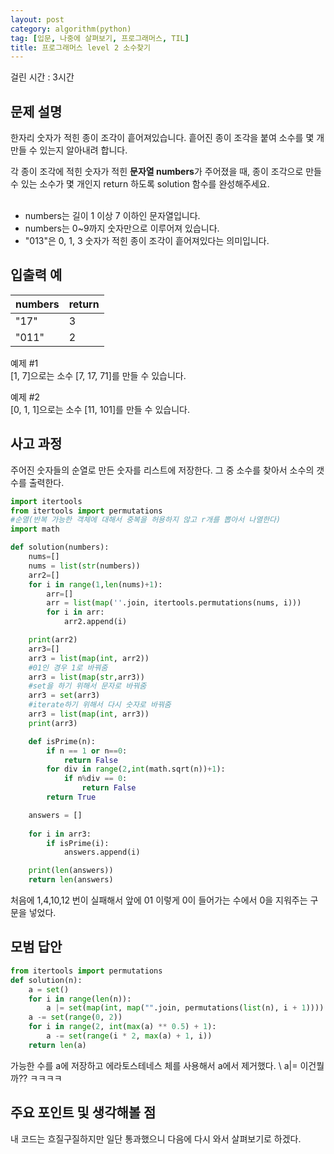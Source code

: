 ```yaml
---
layout: post
category: algorithm(python)
tag: [입문, 나중에 살펴보기, 프로그래머스, TIL]
title: 프로그래머스 level 2 소수찾기
---
```

걸린 시간 : 3시간

## 문제 설명

한자리 숫자가 적힌 종이 조각이 흩어져있습니다. 흩어진 종이 조각을 붙여 소수를 몇 개 만들 수 있는지 알아내려 합니다.

각 종이 조각에 적힌 숫자가 적힌 <strong>문자열 numbers</strong>가 주어졌을 때, 종이 조각으로 만들 수 있는 소수가 몇 개인지 return 하도록 solution 함수를 완성해주세요.
<br><br>

- numbers는 길이 1 이상 7 이하인 문자열입니다.  
- numbers는 0~9까지 숫자만으로 이루어져 있습니다.  
- "013"은 0, 1, 3 숫자가 적힌 종이 조각이 흩어져있다는 의미입니다.  

## 입출력 예

<table>
  <thead>
    <tr>
      <th>numbers</th>
      <th>return</th>
    </tr>
  </thead>
  <tbody>
    <tr>
      <td>"17"</td>
      <td>3</td>
    </tr>
    <tr>
      <td>"011"</td>
      <td>2</td>
    </tr>
  </tbody>
</table>

예제 #1  
[1, 7]으로는 소수 [7, 17, 71]를 만들 수 있습니다.  

예제 #2  
[0, 1, 1]으로는 소수 [11, 101]를 만들 수 있습니다.  

## 사고 과정

주어진 숫자들의 순열로 만든 숫자를 리스트에 저장한다.
그 중 소수를 찾아서 소수의 갯수를 출력한다. 

```python
import itertools
from itertools import permutations
#순열(반복 가능한 객체에 대해서 중복을 허용하지 않고 r개를 뽑아서 나열한다)
import math

def solution(numbers):
    nums=[]
    nums = list(str(numbers))
    arr2=[]
    for i in range(1,len(nums)+1):
        arr=[]
        arr = list(map(''.join, itertools.permutations(nums, i)))
        for i in arr:
            arr2.append(i)

    print(arr2)
    arr3=[]
    arr3 = list(map(int, arr2))
    #01인 경우 1로 바꿔줌
    arr3 = list(map(str,arr3))
    #set을 하기 위해서 문자로 바꿔줌
    arr3 = set(arr3)
    #iterate하기 위해서 다시 숫자로 바꿔줌
    arr3 = list(map(int, arr3))
    print(arr3)

    def isPrime(n): 
        if n == 1 or n==0:
            return False
        for div in range(2,int(math.sqrt(n))+1):
            if n%div == 0:
                return False
        return True

    answers = []
    
    for i in arr3:
        if isPrime(i):
            answers.append(i)

    print(len(answers))
    return len(answers)
```
처음에 1,4,10,12 번이 실패해서 앞에 01 이렇게 0이 들어가는 수에서 0을 지워주는 구문을 넣었다.

## 모범 답안

```python
from itertools import permutations
def solution(n):
    a = set()
    for i in range(len(n)):
        a |= set(map(int, map("".join, permutations(list(n), i + 1))))
    a -= set(range(0, 2))
    for i in range(2, int(max(a) ** 0.5) + 1):
        a -= set(range(i * 2, max(a) + 1, i))
    return len(a)
```

가능한 수를 a에 저장하고 에라토스테네스 체를 사용해서 a에서 제거했다.
\ a|= 이건뭘까?? ㅋㅋㅋㅋ

## 주요 포인트 및 생각해볼 점

내 코드는 흐질구질하지만 일단 통과했으니 다음에 다시 와서 살펴보기로 하겠다. 